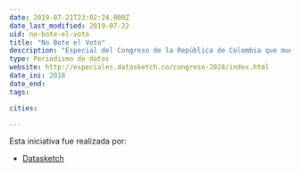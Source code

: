 ```yaml
---
date: 2019-07-21T23:02:24.000Z
date_last_modified: 2019-07-22
uid: no-bote-el-voto
title: "No Bote el Voto"
description: "Especial del Congreso de la República de Colombia que muestra por medio de datos y visualizaciones los candidatos, los posible reelegidos, sus posturas en temas coyunturales y algunos cruces con otras bases de datos públicas que arrojaban información de cada candidatos a las elecciones legislativas que se llevaron a cabo en el 2018."
type: Periodismo de datos
website: http://especiales.datasketch.co/congreso-2018/index.html
date_ini: 2018
date_end: 
tags:

cities: 

---
```


Esta iniciativa fue realizada por:

- [Datasketch](/i/datasketch.html)
